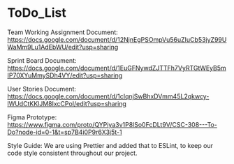 # ToDo_List
Team Working Assignment Document: https://docs.google.com/document/d/12NjnEgPSOmpVu56uZIuCb53jyZ99UWaMm9Lu1AdEbWU/edit?usp=sharing

Sprint Board Document: https://docs.google.com/document/d/1EuGFNywdZJTTFh7VyRTGtWEyB5mIP70XYuMmySDh4VY/edit?usp=sharing

User Stories Document: https://docs.google.com/document/d/1cIqnjSwBhxDVmm45L2qkwcy-lWUdCtKKlJM8IxcCPoI/edit?usp=sharing

Figma Prototype: https://www.figma.com/proto/QYPiya3v1P8lSo0FcDLt9V/CSC-308---To-Do?node-id=0-1&t=sp7B4i0P9r6X3j5t-1

Style Guide: We are using Prettier and added that to ESLint, to keep our code style consistent throughout our project.

